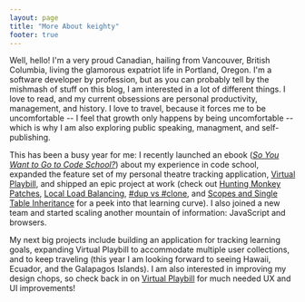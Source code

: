```yaml
---
layout: page
title: "More About keighty"
footer: true
---
```


Well, hello! I'm a very proud Canadian, hailing from Vancouver, British Columbia, living the glamorous expatriot life in Portland, Oregon. I'm a software developer by profession, but as you can probably tell by the mishmash of stuff on this blog, I am interested in a lot of different things. I love to read, and my current obsessions are personal productivity, management, and history. I love to travel, because it forces me to be uncomfortable -- I feel that growth only happens by being uncomfortable -- which is why I am also exploring public speaking, managment, and self-publishing.

This has been a busy year for me: I recently launched an ebook ([_So You Want to Go to Code School?_](http://codeschoolbook.com/buy-the-book/)) about my experience in code school, expanded the feature set of my personal theatre tracking application, [Virtual Playbill](https://virtual-playbill.herokuapp.com), and shipped an epic project at work (check out [Hunting Monkey Patches](http://katieleonard.ca/blog/2015/hunting-monkey-patches/), [Local Load Balancing](http://katieleonard.ca/blog/2015/local-load-balancing/), [#dup vs #clone](http://katieleonard.ca/blog/2015/number-dup-vs-number-clone-in-ruby-and-rails/), and [Scopes and Single Table Inheritance](http://katieleonard.ca/blog/2015/scopes-and-single-table-inheritance/) for a peek into that learning curve). I also joined a new team and started scaling another mountain of information: JavaScript and browsers.

My next big projects include building an application for tracking learning goals, expanding Virtual Playbill to accommodate multiple user collections, and to keep traveling (this year I am looking forward to seeing Hawaii, Ecuador, and the Galapagos Islands). I am also interested in improving my design chops, so check back in on [Virtual Playbill](https://virtual-playbill.herokuapp.com/signup) for much needed UX and UI improvements!
